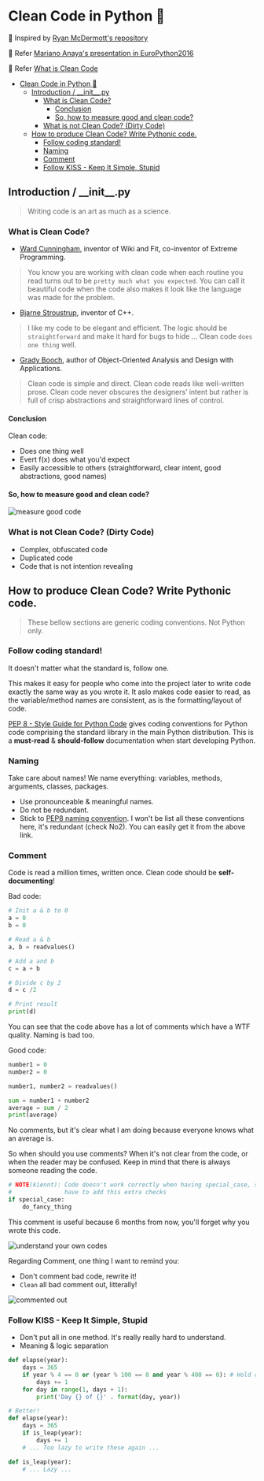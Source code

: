# Clean Code in Python :snake:

:sparkler: Inspired by [Ryan McDermott's repository](https://github.com/ryanmcdermott/clean-code-javascript)

:sparkler: Refer [Mariano Anaya's presentation in EuroPython2016](https://ep2016.europython.eu/media/conference/slides/clean-code-in-python.pdf)

:sparkler: Refer [What is Clean Code](https://theholyjava.wordpress.com/2012/12/15/what-is-clean-code-quotes/)

<!-- TOC -->

- [Clean Code in Python :snake:](#clean-code-in-python-snake)
    - [Introduction / \_\_init\_\_.py](#introduction-initpy)
        - [What is Clean Code?](#what-is-clean-code)
            - [Conclusion](#conclusion)
            - [So, how to measure good and clean code?](#so-how-to-measure-good-and-clean-code)
        - [What is not Clean Code? (Dirty Code)](#what-is-not-clean-code-dirty-code)
    - [How to produce Clean Code? Write Pythonic code.](#how-to-produce-clean-code-write-pythonic-code)
        - [Follow coding standard!](#follow-coding-standard)
        - [Naming](#naming)
        - [Comment](#comment)
        - [Follow KISS - Keep It Simple, Stupid](#follow-kiss---keep-it-simple-stupid)

<!-- /TOC -->

## Introduction / \_\_init\_\_.py

> Writing code is an art as much as a science.

### What is Clean Code?

* [Ward Cunningham](https://en.wikipedia.org/wiki/Ward_Cunningham), inventor of Wiki and Fit, co-inventor of Extreme
  Programming.

> You know you are working with clean code when each routine you read turns
> out to be `pretty much what you expected`. You can call it beautiful code
> when the code also makes it look like the language was made for the problem.

* [Bjarne Stroustrup](https://en.wikipedia.org/wiki/Bjarne_Stroustrup),
  inventor of C++.

> I like my code to be elegant and efficient. The logic should be
> `straightforward` and make it hard for bugs to hide ... Clean code `does one
> thing` well.

* [Grady Booch](https://en.wikipedia.org/wiki/Grady_Booch), author of
  Object-Oriented Analysis and Design with Applications.

> Clean code is simple and direct. Clean code reads like well-written prose.
> Clean code never obscures the designers’ intent but rather is full of crisp
> abstractions and straightforward lines of control.

#### Conclusion

Clean code:

- Does one thing well
- Evert f(x) does what you'd expect
- Easily accessible to others (straightforward, clear intent, good
  abstractions, good names)

#### So, how to measure good and clean code?

![measure good code](https://ssujan.files.wordpress.com/2015/11/cleancode.gif)

### What is not Clean Code? (Dirty Code)

- Complex, obfuscated code
- Duplicated code
- Code that is not intention revealing

## How to produce Clean Code? Write Pythonic code.

> These bellow sections are generic coding conventions. Not Python only.

### Follow coding standard!

It doesn't matter what the standard is, follow one.

This makes it easy for people who come into the project later to write code
exactly the same way as you wrote it. It aslo makes code easier to read, as
the variable/method names are consistent, as is the formatting/layout of code.

[PEP 8 - Style Guide for Python Code](https://www.python.org/dev/peps/pep-0008/) gives coding conventions
for Python code comprising the standard library in the main Python
distribution. This is a **must-read** & **should-follow** documentation when start
developing Python.

### Naming

Take care about names! We name everything: variables, methods, arguments,
classes, packages.

- Use pronounceable & meaningful names.
- Do not be redundant.
- Stick to [PEP8 naming convention](https://www.python.org/dev/peps/pep-0008/#naming-conventions). I won't be
  list all these conventions here, it's redundant (check No2). You can easily
  get it from the above link.

### Comment

Code is read a million times, written once. Clean code should be **self-documenting**!

Bad code:

```python
# Init a & b to 0
a = 0
b = 0

# Read a & b
a, b = readvalues()

# Add a and b
c = a + b

# Divide c by 2
d = c /2

# Print result
print(d)
```

You can see that the code above has a lot of comments which have a WTF
quality. Naming is bad too.

Good code:

```python
number1 = 0
number2 = 0

number1, number2 = readvalues()

sum = number1 + number2
average = sum / 2
print(average)
```

No comments, but it's clear what I am doing because everyone knows what an
average is.

So when should you use comments? When it's not clear from the code, or when
the reader may be confused. Keep in mind that there is always someone reading
the code.

```python
# NOTE(kiennt): Code doesn't work correctly when having special_case, so we
#               have to add this extra checks
if special_case:
    do_fancy_thing
```

This comment is useful because 6 months from now, you'll forget why you wrote
this code.

![understand your own codes](https://i.pinimg.com/564x/b0/fd/2c/b0fd2c7e11f37c1c0335b1c6436d0710.jpg)

Regarding Comment, one thing I want to remind you:

- Don't comment bad code, rewrite it!
- `Clean` all bad comment out, litterally!

![commented out](https://4loc.files.wordpress.com/2009/11/lines_of_code.jpg)

### Follow KISS - Keep It Simple, Stupid

- Don't put all in one method. It's really really hard to understand.
- Meaning & logic separation

```python
def elapse(year):
    days = 365
    if year % 4 == 0 or (year % 100 == 0 and year % 400 == 0): # Hold on, I need more time to understand it.
        days += 1
    for day in range(1, days + 1):
        print('Day {} of {}' . format(day, year))

# Better!
def elapse(year):
    days = 365
    if is_leap(year):
        days += 1
    # ... Too lazy to write these again ...

def is_leap(year):
    # ... Lazy ...
```
